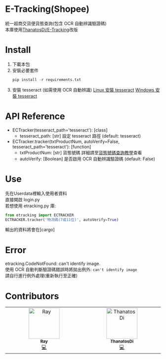 # E-Tracking(Shopee)
 統一超商交貨便貨態查詢(包含 OCR 自動辨識驗證碼)  
 本庫使用[ThanatosDi/E-Tracking](https://github.com/ThanatosDi/E-Tracking)改版
# Install
1. 下載本包
2. 安裝必要套件
    ```python
    pip install -r requirements.txt
    ```
3. 安裝 tesseract (如需使用 OCR 自動辨識)
   [Linux 安裝 tesseract](https://github.com/tesseract-ocr/tesseract/wiki)
   [Windows 安裝 tesseract](https://github.com/UB-Mannheim/tesseract/wiki)
# API Reference
* ECTracker(tesseract_path='tesseract'): [class]
  * tesseract_path: [str] 設定 tesseract 路徑 (default: tesseract)
* ECTracker.tracker(txtProductNum, autoVerify=False, tesseract_path='tesseract'): [function]
    * txtProductNum: [str] 貨態號碼 詳細請至[貨態號碼查詢教學](https://eservice.7-11.com.tw/e-tracking/TeachPage.html)查看
    * autoVerify: [Boolean] 是否啟用 OCR 自動辨識驗證碼 (default: False)
# Use
先在Userdata裡輸入使用者資料  
直接開啟 login.py  
若想使用 etracking.py 庫:
```python
from etracking import ECTRACKER
ECTRACKER.tracker('物流碼(7或11位)', autoVerify=True)
```
輸出的資料將會在[cargo]
# Error
etracking.CodeNotFound: can't identify image.  
使用 OCR 自動判斷驗證碼錯誤時將拋出例外: `can't identify image`  
請自行進行例外處理(重新執行至正確)
# Contributors
<table>
  <tbody>
    <tr>
      <td align="center" valign="top" width="14.28%"><a href="https://lit.link/en/XiaXia"><img src="https://avatars.githubusercontent.com/u/107758517?v=4?s=100" width="100px;" alt="Ray"/><br/><sub><b>Ray</b></sub></a><br/><a href="https://github.com/XiaXia009" title="Code">💻</a></td>
      <td align="center" valign="top" width="14.28%"><a href="https://blog.kawai.moe/"><img src="https://avatars.githubusercontent.com/u/12424898?v=4?s=100" width="100px;" alt="ThanatosDi"/><br/><sub><b>ThanatosDi</b></sub></a><br/><a href="https://github.com/ThanatosDi" title="Code">💻</a></td>
    </tr>
  </tbody>
</table>
